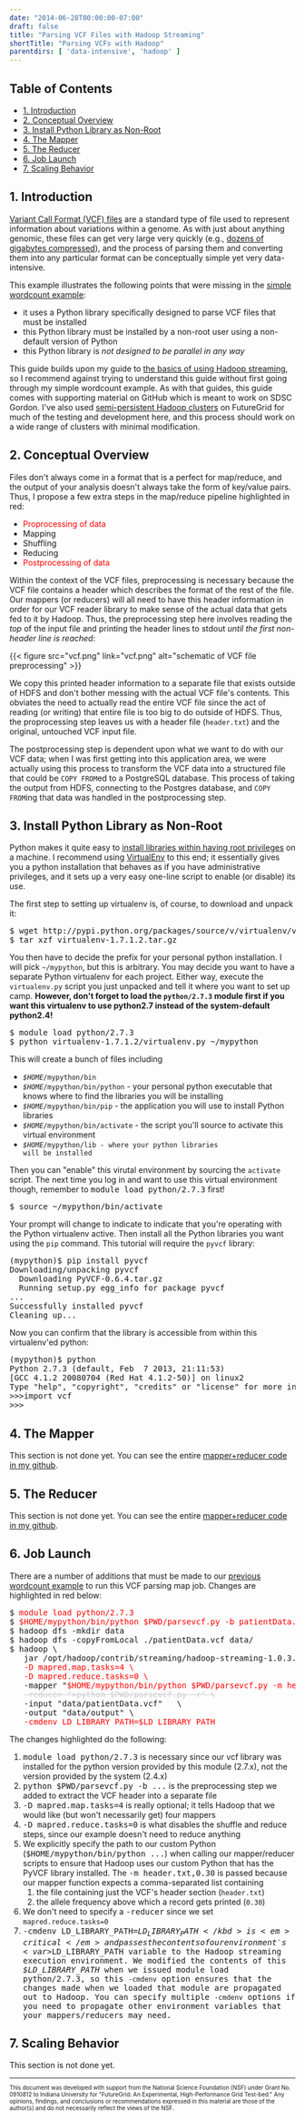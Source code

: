 ```yaml
---
date: "2014-06-28T00:00:00-07:00"
draft: false
title: "Parsing VCF Files with Hadoop Streaming"
shortTitle: "Parsing VCFs with Hadoop"
parentdirs: [ 'data-intensive', 'hadoop' ]
---
```


## Table of Contents

* [1. Introduction](#1-introduction)
* [2. Conceptual Overview](#2-conceptual-overview)
* [3. Install Python Library as Non-Root](#3-install-python-library-as-non-root)
* [4. The Mapper](#4-the-mapper)
* [5. The Reducer](#5-the-reducer)
* [6. Job Launch](#6-job-launch)
* [7. Scaling Behavior](#7-scaling-behavior)

## 1. Introduction

[Variant Call Format (VCF) files][vcf format] are a standard type of file used
to represent information about variations within a genome.  As with just about
anything genomic, these files can get very large very quickly (e.g., 
[dozens of gigabytes compressed][vcf repository]), and the process of
parsing them and converting them into any particular format can be conceptually
simple yet very data-intensive.

This example illustrates the following points that were missing in the
[simple wordcount example][hadoop streaming tutorial]:

* it uses a Python library specifically designed to parse VCF files that must be installed
* this Python library must be installed by a non-root user using a non-default version of Python
* this Python library is _not designed to be parallel in any way_

This guide builds upon my guide to [the basics of using Hadoop streaming][hadoop streaming tutorial],
so I recommend against trying to understand this guide without first going
through my simple wordcount example.  As with that guides, this guide comes
with supporting material on GitHub which is meant to work on SDSC Gordon.  I've
also used [semi-persistent Hadoop clusters][hadoop on hpc clusters] on
FutureGrid for much of the testing and development here, and this process should
work on a wide range of clusters with minimal modification.

## 2. Conceptual Overview

Files don't always come in a format that is a perfect for map/reduce, and the
output of your analysis doesn't always take the form of key/value pairs.  Thus,
I propose a few extra steps in the map/reduce pipeline highlighted in red:

* <span style="color:red">Proprocessing of data</span>
* Mapping
* Shuffling
* Reducing
* <span style="color:red">Postprocessing of data</span>

Within the context of the VCF files, preprocessing is necessary because the
VCF file contains a header which describes the format of the rest of the file.
Our mappers (or reducers) will all need to have this header information in order
for our VCF reader library to make sense of the actual data that gets fed to it
by Hadoop.  Thus, the preprocessing step here involves reading the _top_
of the input file and printing the header lines to stdout _until the first
non-header line is reached_:

<div class="shortcode">
{{< figure src="vcf.png" link="vcf.png" alt="schematic of VCF file preprocessing" >}}
</div>

We copy this printed header information to a separate file that exists 
outside of HDFS and don't bother messing with the actual VCF file's contents.
This obviates the need to actually read the entire VCF file since the act of
reading (or writing) that entire file is too big to do outside of HDFS.  Thus,
the proprocessing step leaves us with a header file (<code>header.txt</code>) 
and the original, untouched VCF input file.

The postprocessing step is dependent upon what we want to do with our VCF
data; when I was first getting into this application area, we were actually
using this process to transform the VCF data into a structured file that could
be <code>COPY FROM</code>ed to a PostgreSQL database.  This process of taking
the output from HDFS, connecting to the Postgres database, and <code>COPY 
FROM</code>ing that data was handled in the postprocessing step.

## 3. Install Python Library as Non-Root

Python makes it quite easy to [install libraries within having root privileges][install python without root]
on a machine.  I recommend using [VirtualEnv][virtualenv] to this end; it
essentially gives you a python installation that behaves as if you have
administrative privileges, and it sets up a very easy one-line script
to enable (or disable) its use.

The first step to setting up virtualenv is, of course, to download and
unpack it:

<pre>
$ <kbd>wget http://pypi.python.org/packages/source/v/virtualenv/virtualenv-1.7.1.2.tar.gz</kbd>
$ <kbd>tar xzf virtualenv-1.7.1.2.tar.gz</kbd>
</pre>

You then have to decide the prefix for your personal python installation.  I
will pick <code>~/mypython</code>, but this is arbitrary.  You may decide you
want to have a separate Python virtualenv for each project.  Either way, execute
the <code>virtualenv.py</code> script you just unpacked and tell it where you
want to set up camp.  **However, don't forget to load the 
<code>python/2.7.3</code> module first if you want this virtualenv to use 
python2.7 instead of the system-default python2.4!**

<pre>
$ <kbd>module load python/2.7.3</kbd>
$ <kbd>python virtualenv-1.7.1.2/virtualenv.py ~/mypython</kbd>
</pre>

This will create a bunch of files including

* <code><var>$HOME</var>/mypython/bin</code>
* <code><var>$HOME</var>/mypython/bin/python</code> - your personal python executable that knows where to find the libraries you will be installing
* <code><var>$HOME</var>/mypython/bin/pip</code> - the application you will use to install Python libraries
* <code><var>$HOME</var>/mypython/bin/activate</code> - the script you'll source to activate this virtual environment
* <code><var>$HOME</var>/mypython/lib - where your python libraries will be installed</code>

Then you can "enable" this virutal environment by sourcing the 
<code>activate</code> script.  The next time you log in and want to use this
virtual environment though, remember to <kbd>module load python/2.7.3</kbd>
first!

<pre>
$ <kbd>source ~/mypython/bin/activate</kbd>
</pre>

Your prompt will change to indicate to indicate that you're operating with
the Python virtualenv active.  Then install all the Python libraries you want
using the <code>pip</code> command.  This tutorial will require the <code>pyvcf</code>
library:

<pre>
(mypython)$ <kbd>pip install pyvcf</kbd>
Downloading/unpacking pyvcf
  Downloading PyVCF-0.6.4.tar.gz
  Running setup.py egg_info for package pyvcf
...
Successfully installed pyvcf
Cleaning up...
</pre>

Now you can confirm that the library is accessible from within this 
virtualenv'ed python:

<pre>
(mypython)$ <kbd>python</kbd>
Python 2.7.3 (default, Feb  7 2013, 21:11:53) 
[GCC 4.1.2 20080704 (Red Hat 4.1.2-50)] on linux2
Type "help", "copyright", "credits" or "license" for more information.
&gt;&gt;&gt;<kbd>import vcf</kbd>
&gt;&gt;&gt;
</pre>

## 4. The Mapper

This section is not done yet.  You can see the entire [mapper+reducer code
in my github][vcfparser code].

## 5. The Reducer

This section is not done yet.  You can see the entire [mapper+reducer code
in my github][vcfparser code].

## 6. Job Launch

There are a number of additions that must be made to our <a href="http://users.sdsc.edu/~glockwood/comp/hadoopstreaming.php#wordcount:run">previous wordcount example</a>
to run this VCF parsing map job.  Changes are highlighted in red below:

<pre>
$ <span style="color:red">module load python/2.7.3</span>
$ <span style="color:red">$HOME/mypython/bin/python $PWD/parsevcf.py -b patientData.vcf > header.txt</span>
$ hadoop dfs -mkdir data
$ hadoop dfs -copyFromLocal ./patientData.vcf data/
$ hadoop \
   jar /opt/hadoop/contrib/streaming/hadoop-streaming-1.0.3.jar \
   <span style="color:red">-D mapred.map.tasks=4 \</span>
   <span style="color:red">-D mapred.reduce.tasks=0 \</span>
   -mapper "<span style="color:red">$HOME/mypython/bin/python $PWD/parsevcf.py -m header.txt,0.30</span>" \
   <span style="color:#CCCCCC; text-decoration:line-through">-reducer ">python $PWD/parsevcf.py -r" \</span>
   -input "data/patientData.vcf"   \
   -output "data/output" \
   <span style="color:red">-cmdenv LD_LIBRARY_PATH=$LD_LIBRARY_PATH</span>
</pre>

The changes highlighted do the following:

1. <kbd>module load python/2.7.3</kbd> is necessary since our vcf library was
   installed for the python version provided by this module (2.7.x), not the 
   version provided by the system (2.4.x)
2. <kbd>python $PWD/parsevcf.py -b ...</kbd> is the preprocessing step we added
   to extract the VCF header into a separate file
3. <kbd>-D mapred.map.tasks=4</kbd> is really optional; it tells Hadoop that
   we would like (but won't necessarily get) four mappers
4. <kbd>-D mapred.reduce.tasks=0</kbd> is what disables the shuffle and reduce
   steps, since our example doesn't need to reduce anything
5. We explicitly specify the path to our custom Python (<kbd>$HOME/mypython/bin/python ...</kbd>) when
   calling our mapper/reducer scripts to ensure that Hadoop uses our custom 
   Python that has the PyVCF library installed.  The 
   <kbd>-m header.txt,0.30</kbd> is passed because our mapper function expects
   a comma-separated list containing
    1. the file containing just the VCF's header section (<code>header.txt</code>)
    2. the allele frequency above which a record gets printed (<code>0.30</code>)
6. We don't need to specify a <kbd>-reducer</kbd> since we set <code>mapred.reduce.tasks=0</code>
7. <kbd>-cmdenv LD_LIBRARY_PATH=$LD_LIBRARY_PATH</kbd> is <em>critical</em>
   and passes the contents of our environment's <var>$LD_LIBRARY_PATH</var>
   variable to the Hadoop streaming execution environment.  We modified the
   contents of this <var>$LD_LIBRARY_PATH</var> when we issued <kbd>module load
   python/2.7.3</kbd>, so this <code>-cmdenv</code> option ensures that the
   changes made when we loaded that module are propagated out to Hadoop.  You
   can specify multiple <code>-cmdenv</code> options if you need to propagate
   other environment variables that your mappers/reducers may need.

## 7. Scaling Behavior

This section is not done yet.

<hr style="margin-bottom:0">

<p style="font-size:x-small">This document was developed with support from the National Science Foundation
(NSF) under Grant No. 0910812 to Indiana University for "FutureGrid: An
Experimental, High-Performance Grid Test-bed." Any opinions, findings, and
conclusions or recommendations expressed in this material are those of the
author(s) and do not necessarily reflect the views of the NSF.</p>

<!-- references -->
[vcf format]: http://www.1000genomes.org/node/101
[vcf repository]: ftp://ftp-trace.ncbi.nih.gov/1000genomes/ftp/release/20110521/
[hadoop streaming tutorial]: streaming.md
[hadoop on hpc clusters]: on-hpc.html
[virtualenv]: http://www.virtualenv.org/en/latest/
[install python without root]: ../../hpc-howtos/installing-without-root.html#pylib
[vcfparser code]: https://github.com/glennklockwood/hpchadoop/tree/master/vcfparser.py
